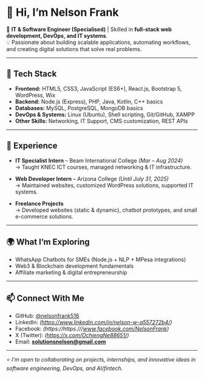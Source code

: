 # 👋 Hi, I’m Nelson Frank  

🚀 **IT & Software Engineer (Specialised)** | Skilled in **full-stack web development, DevOps, and IT systems**.  
💡 Passionate about building scalable applications, automating workflows, and creating digital solutions that solve real problems.  

---

## 🔧 Tech Stack  

- **Frontend:** HTML5, CSS3, JavaScript (ES6+), React.js, Bootstrap 5, WordPress, Wix  
- **Backend:** Node.js (Express), PHP, Java, Kotlin, C++ basics  
- **Databases:** MySQL, PostgreSQL, MongoDB basics  
- **DevOps & Systems:** Linux (Ubuntu), Shell scripting, Git/GitHub, XAMPP  
- **Other Skills:** Networking, IT Support, CMS customization, REST APIs  

---

## 💼 Experience  

- **IT Specialist Intern** – Beam International College *(Mar – Aug 2024)*  
  → Taught KNEC ICT courses, managed networking & IT infrastructure.  

- **Web Developer Intern** – Arizona College *(Until July 31, 2025)*  
  → Maintained websites, customized WordPress solutions, supported IT systems.  

- **Freelance Projects**  
  → Developed websites (static & dynamic), chatbot prototypes, and small e-commerce solutions.  

---

## 🌍 What I’m Exploring  

- WhatsApp Chatbots for SMEs (Node.js + NLP + MPesa integrations)  
- Web3 & Blockchain development fundamentals  
- Affiliate marketing & digital entrepreneurship  

---

## 📫 Connect With Me  

- GitHub: [@nelsonfrank516](https://github.com/nelsonfrank516)  
- LinkedIn: *(https://www.linkedin.com/in/nelson-w-a557272b4/)*
- Facebook: *(https://https.///www.facebook.com/NelsonFrank)* 
- X (Twitter): *(https://x.com/OchiengNe88651/)*  
- Email: **solutionsnelson@gmail.com**  

---

⭐️ *I’m open to collaborating on projects, internships, and innovative ideas in software engineering, DevOps, and AI/fintech.*  
